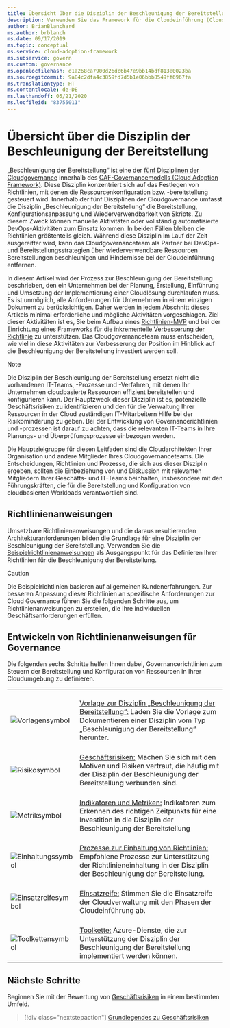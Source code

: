 ```yaml
---
title: Übersicht über die Disziplin der Beschleunigung der Bereitstellung
description: Verwenden Sie das Framework für die Cloudeinführung (Cloud Adoption Framework) für Azure, um die Beschleunigung der Bereitstellung im Hinblick auf Cloudgovernance zu verstehen.
author: BrianBlanchard
ms.author: brblanch
ms.date: 09/17/2019
ms.topic: conceptual
ms.service: cloud-adoption-framework
ms.subservice: govern
ms.custom: governance
ms.openlocfilehash: d1a268ca7900d26dc6b47e9bb14bdf813e0023ba
ms.sourcegitcommit: 9a84c2dfa4c3859fd7d5b1e06bbb8549ff6967fa
ms.translationtype: HT
ms.contentlocale: de-DE
ms.lasthandoff: 05/21/2020
ms.locfileid: "83755011"
---
```

# <a name="deployment-acceleration-discipline-overview"></a>Übersicht über die Disziplin der Beschleunigung der Bereitstellung

„Beschleunigung der Bereitstellung“ ist eine der [fünf Disziplinen der Cloudgovernance](../governance-disciplines.md) innerhalb des [CAF-Governancemodells (Cloud Adoption Framework)](../index.md). Diese Disziplin konzentriert sich auf das Festlegen von Richtlinien, mit denen die Ressourcenkonfiguration bzw. -bereitstellung gesteuert wird. Innerhalb der fünf Disziplinen der Cloudgovernance umfasst die Disziplin „Beschleunigung der Bereitstellung“ die Bereitstellung, Konfigurationsanpassung und Wiederverwendbarkeit von Skripts. Zu diesem Zweck können manuelle Aktivitäten oder vollständig automatisierte DevOps-Aktivitäten zum Einsatz kommen. In beiden Fällen bleiben die Richtlinien größtenteils gleich. Während diese Disziplin im Lauf der Zeit ausgereifter wird, kann das Cloudgovernanceteam als Partner bei DevOps- und Bereitstellungsstrategien über wiederverwendbare Ressourcen Bereitstellungen beschleunigen und Hindernisse bei der Cloudeinführung entfernen.

In diesem Artikel wird der Prozess zur Beschleunigung der Bereitstellung beschrieben, den ein Unternehmen bei der Planung, Erstellung, Einführung und Umsetzung der Implementierung einer Cloudlösung durchlaufen muss. Es ist unmöglich, alle Anforderungen für Unternehmen in einem einzigen Dokument zu berücksichtigen. Daher werden in jedem Abschnitt dieses Artikels minimal erforderliche und mögliche Aktivitäten vorgeschlagen. Ziel dieser Aktivitäten ist es, Sie beim Aufbau eines [Richtlinien-MVP](../policy-compliance/index.md#minimum-viable-product-mvp-for-policy) und bei der Einrichtung eines Frameworks für die [inkrementelle Verbesserung der Richtlinie](../policy-compliance/index.md#incremental-policy-growth) zu unterstützen. Das Cloudgovernanceteam muss entscheiden, wie viel in diese Aktivitäten zur Verbesserung der Position im Hinblick auf die Beschleunigung der Bereitstellung investiert werden soll.

> [!NOTE]
> Die Disziplin der Beschleunigung der Bereitstellung ersetzt nicht die vorhandenen IT-Teams, -Prozesse und -Verfahren, mit denen Ihr Unternehmen cloudbasierte Ressourcen effizient bereitstellen und konfigurieren kann. Der Hauptzweck dieser Disziplin ist es, potenzielle Geschäftsrisiken zu identifizieren und den für die Verwaltung Ihrer Ressourcen in der Cloud zuständigen IT-Mitarbeitern Hilfe bei der Risikominderung zu geben. Bei der Entwicklung von Governancerichtlinien und -prozessen ist darauf zu achten, dass die relevanten IT-Teams in Ihre Planungs- und Überprüfungsprozesse einbezogen werden.

Die Hauptzielgruppe für diesen Leitfaden sind die Cloudarchitekten Ihrer Organisation und andere Mitglieder Ihres Cloudgovernanceteams. Die Entscheidungen, Richtlinien und Prozesse, die sich aus dieser Disziplin ergeben, sollten die Einbeziehung von und Diskussion mit relevanten Mitgliedern Ihrer Geschäfts- und IT-Teams beinhalten, insbesondere mit den Führungskräften, die für die Bereitstellung und Konfiguration von cloudbasierten Workloads verantwortlich sind.

## <a name="policy-statements"></a>Richtlinienanweisungen

Umsetzbare Richtlinienanweisungen und die daraus resultierenden Architekturanforderungen bilden die Grundlage für eine Disziplin der Beschleunigung der Bereitstellung. Verwenden Sie die [Beispielrichtlinienanweisungen](./policy-statements.md) als Ausgangspunkt für das Definieren Ihrer Richtlinien für die Beschleunigung der Bereitstellung.

> [!CAUTION]
> Die Beispielrichtlinien basieren auf allgemeinen Kundenerfahrungen. Zur besseren Anpassung dieser Richtlinien an spezifische Anforderungen zur Cloud Governance führen Sie die folgenden Schritte aus, um Richtlinienanweisungen zu erstellen, die Ihre individuellen Geschäftsanforderungen erfüllen.

## <a name="develop-governance-policy-statements"></a>Entwickeln von Richtlinienanweisungen für Governance

Die folgenden sechs Schritte helfen Ihnen dabei, Governancerichtlinien zum Steuern der Bereitstellung und Konfiguration von Ressourcen in Ihrer Cloudumgebung zu definieren.

<!-- markdownlint-disable MD033 -->

| | |
|---|---|
| <br> ![Vorlagensymbol](../../_images/govern/process-template.png) | <br> [Vorlage zur Disziplin „Beschleunigung der Bereitstellung“:](./template.md) Laden Sie die Vorlage zum Dokumentieren einer Disziplin vom Typ „Beschleunigung der Bereitstellung“ herunter. |
| <br> ![Risikosymbol](../../_images/govern/process-risks.png) | <br> [Geschäftsrisiken:](./business-risks.md) Machen Sie sich mit den Motiven und Risiken vertraut, die häufig mit der Disziplin der Beschleunigung der Bereitstellung verbunden sind.|
| <br> ![Metriksymbol](../../_images/govern/process-metrics.png) | <br> [Indikatoren und Metriken:](./metrics-tolerance.md) Indikatoren zum Erkennen des richtigen Zeitpunkts für eine Investition in die Disziplin der Beschleunigung der Bereitstellung |
| <br> ![Einhaltungssymbol](../../_images/govern/process-enforce.png) | <br> [Prozesse zur Einhaltung von Richtlinien:](./compliance-processes.md) Empfohlene Prozesse zur Unterstützung der Richtlinieneinhaltung in der Disziplin der Beschleunigung der Bereitstellung. |
| <br> ![Einsatzreifesymbol](../../_images/govern/process-maturity.png) | <br> [Einsatzreife:](./discipline-improvement.md) Stimmen Sie die Einsatzreife der Cloudverwaltung mit den Phasen der Cloudeinführung ab.|
| <br> ![Toolkettensymbol](../../_images/govern/process-toolchain.png) | <br> [Toolkette:](./toolchain.md) Azure-Dienste, die zur Unterstützung der Disziplin der Beschleunigung der Bereitstellung implementiert werden können. |

## <a name="next-steps"></a>Nächste Schritte

Beginnen Sie mit der Bewertung von [Geschäftsrisiken](./business-risks.md) in einem bestimmten Umfeld.

> [!div class="nextstepaction"]
> [Grundlegendes zu Geschäftsrisiken](./business-risks.md)

<!-- markdownlint-enable MD033 -->
